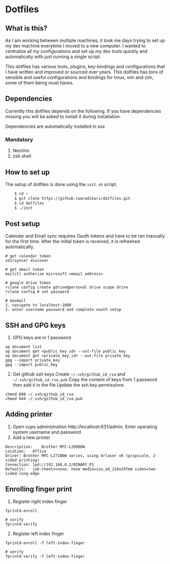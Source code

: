 # Dotfiles

## What is this?

As I am working between multiple machines, it took me days trying to set up my dev machine everytime I moved to a new computer. I wanted to centralize all my configurations and set up my dev tools quickly and automatically with just running a single script.

This dotfiles has various tools, plugins, key-bindings and configurations that I have written and improved or sourced over years. This dotfiles has tons of sensible and useful configurations and bindings for tmux, vim and zsh, some of them being must haves.

## Dependencies

Currently this dotfiles depends on the following. If you have dependencies missing you will be asked to install it during installation.

Dependencies are automatically installed in osx

### Mandatory

1. NeoVim
2. zsh shell

## How to set up

The setup of dotfiles is done using the `init.sh` script.

```sh
    $ cd ~
    $ git clone https://github.com/adikari/dotfiles.git
    $ cd dotfiles
    $ ./init
```

## Post setup

Calendar and Email sync requires Oauth tokens and have to be ran manually for the first time. After the initial token is received, it is refreshed automatically.

```
# get calendar token
vdirsyncer discover

# get email token
mailctl authorize microsoft <email address>

# google drive token
rclone config create gdrive@personal drive scope drive
rclone config # set password

# davmail
1. navigate to localhost:1080
2. enter username password and complete oauth setup
```

## SSH and GPG keys

1. GPG keys are in 1 password

```
op document list
op document get <public_key_id> --out-file public_key
op document get <private_key_id> --out-file private_key
gpg --import private_key
gpg --import public_key
```

2. Get github ssh keys
Create `~/.ssh/github_id_rsa` and `~/.ssh/github_id_rsa.pub`
Copy the content of keys from 1 password then add it in the file
Update the ssh key permissions

```
chmod 600 ~/.ssh/github_id_rsa
chmod 644 ~/.ssh/github_id_rsa.pub
```

## Adding printer

1. Open cups administration http://localhost:631/admin. Enter operating system username and password
2. Add a new printer

```
Description:	Brother MFC-L2800DW
Location:	Office
Driver:	Brother MFC-L2710DW series, using brlaser v6 (grayscale, 2-sided printing)
Connection:	lpd://192.168.0.2/BINARY_P1
Defaults:	job-sheets=none, none media=iso_a4_210x297mm sides=two-sided-long-edge
```

## Enrolling finger print

1. Register right index finger

```
fprintd-enroll

# verify
fprintd-verify
```

2. Register left index finger

```
fprintd-enroll -f left-index-finger

# verify
fprintd-verify -f left-index-finger
```


